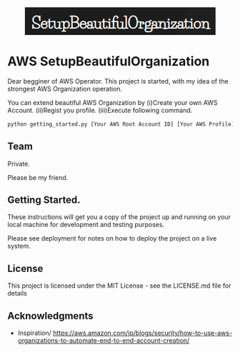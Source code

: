 <div align="center">
<img src="./icon.png" title="ICON">
</div>

# AWS SetupBeautifulOrganization

Dear begginer of AWS Operator. This project is started, with my idea of the strongest AWS Organization operation.

You can extend beautiful AWS Organization by (i)Create your own AWS Account. (ii)Regist you profile. (iii)Execute following command.

```python
python getting_started.py [Your AWS Root Account ID] [Your AWS Profile] [MFA Token]
```

## Team 
Private.

Please be my friend.

## Getting Started.
These instructions will get you a copy of the project up and running on your local machine for development and testing purposes. 

Please see deployment for notes on how to deploy the project on a live system.

## License
This project is licensed under the MIT License - see the LICENSE.md file for details


## Acknowledgments
* Inspiration/ https://aws.amazon.com/jp/blogs/security/how-to-use-aws-organizations-to-automate-end-to-end-account-creation/
